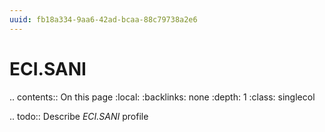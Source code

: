 ```yaml
---
uuid: fb18a334-9aa6-42ad-bcaa-88c79738a2e6
---
```



# ECI.SANI

.. contents:: On this page
    :local:
    :backlinks: none
    :depth: 1
    :class: singlecol

.. todo::
    Describe *ECI.SANI* profile

